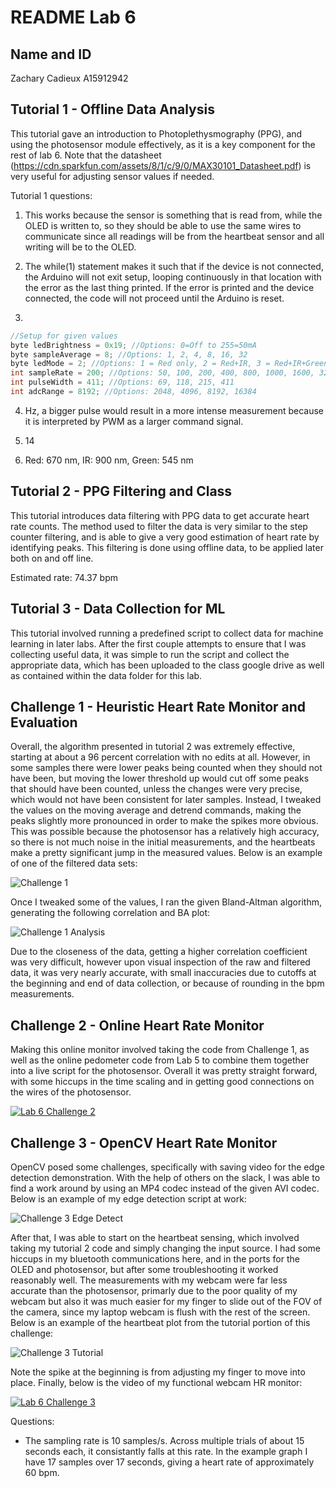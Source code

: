 [//]: <> (Titles)

# README Lab 6

[//]: <> (Name and ID)

## Name and ID

Zachary Cadieux A15912942

[//]: <> (Lab Content)

## Tutorial 1 - Offline Data Analysis

This tutorial gave an introduction to Photoplethysmography (PPG), and using the photosensor module effectively, as it is a key component for the rest of lab 6. Note that the datasheet (https://cdn.sparkfun.com/assets/8/1/c/9/0/MAX30101_Datasheet.pdf) is very useful for adjusting sensor values if needed.

Tutorial 1 questions:

1. This works because the sensor is something that is read from, while the OLED is written to, so they should be able to use the same wires to communicate since all readings will be from the heartbeat sensor and all writing will be to the OLED.

2. The while(1) statement makes it such that if the device is not connected, the Arduino will not exit setup, looping continuously in that location with the error as the last thing printed. If the error is printed and the device connected, the code will not proceed until the Arduino is reset.

3. 

``` C++
//Setup for given values
byte ledBrightness = 0x19; //Options: 0=Off to 255=50mA
byte sampleAverage = 8; //Options: 1, 2, 4, 8, 16, 32
byte ledMode = 2; //Options: 1 = Red only, 2 = Red+IR, 3 = Red+IR+Green
int sampleRate = 200; //Options: 50, 100, 200, 400, 800, 1000, 1600, 3200
int pulseWidth = 411; //Options: 69, 118, 215, 411
int adcRange = 8192; //Options: 2048, 4096, 8192, 16384
```

4. Hz, a bigger pulse would result in a more intense measurement because it is interpreted by PWM as a larger command signal.

5. 14

6. Red: 670 nm, IR: 900 nm, Green: 545 nm

## Tutorial 2 - PPG Filtering and Class

This tutorial introduces data filtering with PPG data to get accurate heart rate counts. The method used to filter the data is very similar to the step counter filtering, and is able to give a very good estimation of heart rate by identifying peaks. This filtering is done using offline data, to be applied later both on and off line. 

Estimated rate: 74.37 bpm

## Tutorial 3 - Data Collection for ML

This tutorial involved running a predefined script to collect data for machine learning in later labs. After the first couple attempts to ensure that I was collecting useful data, it was simple to run the script and collect the appropriate data, which has been uploaded to the class google drive as well as contained within the data folder for this lab. 

## Challenge 1 - Heuristic Heart Rate Monitor and Evaluation

Overall, the algorithm presented in tutorial 2 was extremely effective, starting at about a 96 percent correlation with no edits at all. However, in some samples there were lower peaks being counted when they should not have been, but moving the lower threshold up would cut off some peaks that should have been counted, unless the changes were very precise, which would not have been consistent for later samples. Instead, I tweaked the values on the moving average and detrend commands, making the peaks slightly more pronounced in order to make the spikes more obvious. This was possible because the photosensor has a relatively high accuracy, so there is not much noise in the initial measurements, and the heartbeats make a pretty significant jump in the measured values. Below is an example of one of the filtered data sets:

![Challenge 1](images/challenge1_example.png)

Once I tweaked some of the values, I ran the given Bland-Altman algorithm, generating the following correlation and BA plot:

![Challenge 1 Analysis](images/challenge1_correlation_BA.png)

Due to the closeness of the data, getting a higher correlation coefficient was very difficult, however upon visual inspection of the raw and filtered data, it was very nearly accurate, with small inaccuracies due to cutoffs at the beginning and end of data collection, or because of rounding in the bpm measurements.

## Challenge 2 - Online Heart Rate Monitor

Making this online monitor involved taking the code from Challenge 1, as well as the online pedometer code from Lab 5 to combine them together into a live script for the photosensor. Overall it was pretty straight forward, with some hiccups in the time scaling and in getting good connections on the wires of the photosensor. 

[![Lab 6 Challenge 2](https://youtu.be/Ied1IuMM3wM/0.jpg)](https://youtu.be/Ied1IuMM3wM "Lab 6 Challenge 2")

## Challenge 3 - OpenCV Heart Rate Monitor

OpenCV posed some challenges, specifically with saving video for the edge detection demonstration. With the help of others on the slack, I was able to find a work around by using an MP4 codec instead of the given AVI codec. Below is an example of my edge detection script at work:

![Challenge 3 Edge Detect](images/edgeDetect.gif)

After that, I was able to start on the heartbeat sensing, which involved taking my tutorial 2 code and simply changing the input source. I had some hiccups in my bluetooth communications here, and in the ports for the OLED and photosensor, but after some troubleshooting it worked reasonably well. The measurements with my webcam were far less accurate than the photosensor, primarly due to the poor quality of my webcam but also it was much easier for my finger to slide out of the FOV of the camera, since my laptop webcam is flush with the rest of the screen. Below is an example of the heartbeat plot from the tutorial portion of this challenge: 

![Challenge 3 Tutorial](images/challenge3tutorial.png)

Note the spike at the beginning is from adjusting my finger to move into place. Finally, below is the video of my functional webcam HR monitor:

[![Lab 6 Challenge 3](https://youtu.be/dR2NHeoIrRI/0.jpg)](https://youtu.be/dR2NHeoIrRI "Lab 6 Challenge 3")

Questions:
- The sampling rate is 10 samples/s. Across multiple trials of about 15 seconds each, it consistantly falls at this rate. In the example graph I have 17 samples over 17 seconds, giving a heart rate of approximately 60 bpm. 